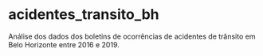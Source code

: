 # acidentes_transito_bh
Análise dos dados dos boletins de ocorrências de acidentes de trânsito em Belo Horizonte entre 2016 e 2019.
